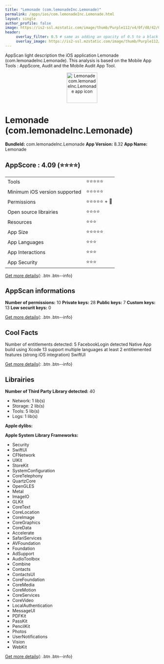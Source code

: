 ```yaml
---
title: "Lemonade (com.lemonadeInc.Lemonade)"
permalink: /apps/ios/com.lemonadeInc.Lemonade.html
layout: single
author_profile: false
image: https://is2-ssl.mzstatic.com/image/thumb/Purple112/v4/0f/d8/42/0fd8425c-68c6-c120-d842-76b96c8c7988/AppIcon-1x_U007emarketing-0-5-0-P3-85-220.png/512x512bb.jpg
header: 
     overlay_filter: 0.5 # same as adding an opacity of 0.5 to a black background
     overlay_image: https://is2-ssl.mzstatic.com/image/thumb/Purple112/v4/0f/d8/42/0fd8425c-68c6-c120-d842-76b96c8c7988/AppIcon-1x_U007emarketing-0-5-0-P3-85-220.png/512x512bb.jpg
---
```

AppScan light description the iOS application Lemonade (com.lemonadeInc.Lemonade). This analysis is based on the Mobile App Tools : AppScore, Audit and the Mobile Audit App Tool.

  
  
<div style="text-align: center;"><img src="https://is2-ssl.mzstatic.com/image/thumb/Purple112/v4/0f/d8/42/0fd8425c-68c6-c120-d842-76b96c8c7988/AppIcon-1x_U007emarketing-0-5-0-P3-85-220.png/512x512bb.jpg" width="100" height="100" alt="Lemonade com.lemonadeInc.Lemonade app icon"></div>  
  
# Lemonade (com.lemonadeInc.Lemonade)

**BundleId:** com.lemonadeInc.Lemonade
**App Version:** 8.32
**App Name:** Lemonade


## AppScore : 4.09 (⭐️⭐️⭐️⭐️) 

<table>
<tr><td> Tools </td><td> ⭐️⭐️⭐️⭐️⭐️ </td></tr>
<tr><td> Minimum iOS version supported </td><td> ⭐️⭐️⭐️⭐️⭐️ </td></tr>
<tr><td> Permissions </td><td> ⭐️⭐️⭐️⭐️⭐️ + 🌟 </td></tr>
<tr><td> Open source librairies </td><td> ⭐️⭐️⭐️⭐️ </td></tr>
<tr><td> Resources </td><td> ⭐️⭐️⭐️ </td></tr>
<tr><td> App Size </td><td> ⭐️⭐️⭐️⭐️⭐️ </td></tr>
<tr><td> App Languages </td><td> ⭐️⭐️⭐️ </td></tr>
<tr><td> App Interactions </td><td> ⭐️⭐️⭐️ </td></tr>
<tr><td> App Security </td><td> ⭐️⭐️⭐️ </td></tr>
</table>

[Get more details](/pricing.html){: .btn .btn--info}  
  
## AppScan informations 

**Number of permissions:** 10
**Private keys:** 28
**Public keys:** 7
**Custom keys:** 13
**Low securit keys:** 0
  
[Get more details](/pricing.html){: .btn .btn--info}

## Cool Facts

Number of entitlements detected: 5
FacebookLogin detected
Native App
build using Xcode 13
support multiple languages
at least 2 entitlemented features (strong iOS integration)
SwiftUI
  
[Get more details](/pricing.html){: .btn .btn--info}

## Librairies 
**Number of Third Party Library detected:** 40
- Network: 1 lib(s)
- Storage: 2 lib(s)
- Tools: 5 lib(s)
- Logs: 1 lib(s)

**Apple dylibs:**


**Apple System Library Frameworks:**
- Security
- SwiftUI
- CFNetwork
- UIKit
- StoreKit
- SystemConfiguration
- CoreTelephony
- QuartzCore
- OpenGLES
- Metal
- ImageIO
- GLKit
- CoreText
- CoreLocation
- CoreImage
- CoreGraphics
- CoreData
- Accelerate
- SafariServices
- AVFoundation
- Foundation
- AdSupport
- AudioToolbox
- Combine
- Contacts
- ContactsUI
- CoreFoundation
- CoreMedia
- CoreMotion
- CoreServices
- CoreVideo
- LocalAuthentication
- MessageUI
- PDFKit
- PassKit
- PencilKit
- Photos
- UserNotifications
- Vision
- WebKit


  
[Get more details](/pricing.html){: .btn .btn--info}


